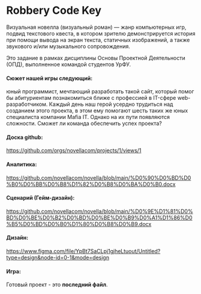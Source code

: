 # Robbery Code Key

Визуальная новелла (визуальный роман) — жанр компьютерных игр, подвид текстового квеста, в котором зрителю демонстрируется история при помощи вывода на экран текста, статичных изображений, а также звукового и/или музыкального сопровождения.

Это задание в рамках дисциплины Основы Проектной Деятельности (ОПД), выполненное командой студентов УрФУ.

#### Сюжет нашей игры следующий:
юный программист, мечтающий разработать такой сайт, который помог бы абитуриентам познакомиться ближе с профессией в IT-сфере web-разработчиком. Каждый день наш герой усердно трудиться над созданием этого проекта, в этом ему помогают шесть таких же юных специалиста компании Mafia IT. Однако на их пути появляются сложности. Сможет ли команда обеспечить успех проекта?

#### Доска github: 
https://github.com/orgs/novellacom/projects/1/views/1

#### Аналитика:
https://github.com/novellacom/novella/blob/main/%D0%90%D0%BD%D0%B0%D0%BB%D0%B8%D1%82%D0%B8%D0%BA%D0%B0.docx

#### Сценарий (Гейм-дизайн):
https://github.com/novellacom/novella/blob/main/%D0%9E%D1%81%D0%BD%D0%BE%D0%B2%D0%BD%D0%BE%D0%B9%D0%A1%D1%86%D0%B5%D0%BD%D0%B0%D1%80%D0%B8%D0%B9.docx

#### Дизайн:
https://www.figma.com/file/YpBt7SaCLpj1gjheLtuout/Untitled?type=design&node-id=0-1&mode=design

#### Игра:
Готовый проект - это **последний файл**.
